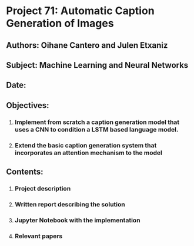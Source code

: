 # Project 71: Automatic Caption Generation of Images

## Authors: Oihane Cantero and Julen Etxaniz

## Subject: Machine Learning and Neural Networks

## Date: 

## Objectives: 
1. ### Implement from scratch a caption generation model that uses a CNN to condition a LSTM based language model.
2. ### Extend the basic caption generation system that incorporates an attention mechanism to the model

## Contents:

1. ### Project description

2. ### Written report describing the solution

3. ### Jupyter Notebook with the implementation

4. ### Relevant papers
